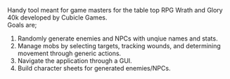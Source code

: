 Handy tool meant for game masters for the table top RPG Wrath and Glory 40k developed by Cubicle Games.   
Goals are;   
  1. Randomly generate enemies and NPCs with unqiue names and stats.   
  2. Manage mobs by selecting targets, tracking wounds, and determining movement through generic actions.   
  3. Navigate the application through a GUI.    
  4. Build character sheets for generated enemies/NPCs.   
